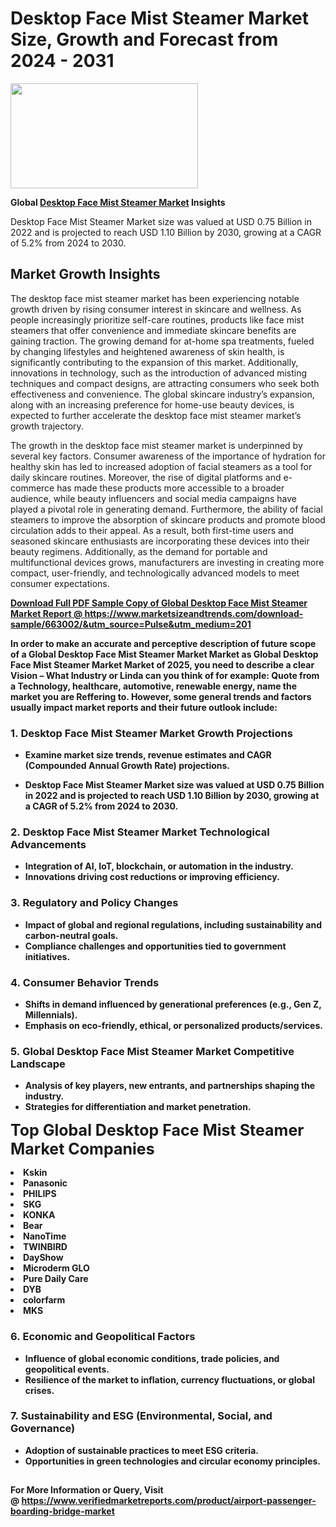 <H1>Desktop Face Mist Steamer Market Size, Growth and Forecast from 2024 - 2031</H1><img class="aligncenter size-medium wp-image-584254" src="https://thirdeyenews.in/wp-content/uploads/2024/09/Global-Market-Research-300x168.jpeg" alt="" width="300" height="168" /><p><strong>Global&nbsp;<a href="https://www.marketsizeandtrends.com/download-sample/663002/&amp;utm_source=Pulse&amp;utm_medium=201">Desktop Face Mist Steamer Market</a> Insights</strong></p><p>Desktop Face Mist Steamer Market size was valued at USD 0.75 Billion in 2022 and is projected to reach USD 1.10 Billion by 2030, growing at a CAGR of 5.2% from 2024 to 2030.</p><p><h2>Market Growth Insights</h2> <p>The desktop face mist steamer market has been experiencing notable growth driven by rising consumer interest in skincare and wellness. As people increasingly prioritize self-care routines, products like face mist steamers that offer convenience and immediate skincare benefits are gaining traction. The growing demand for at-home spa treatments, fueled by changing lifestyles and heightened awareness of skin health, is significantly contributing to the expansion of this market. Additionally, innovations in technology, such as the introduction of advanced misting techniques and compact designs, are attracting consumers who seek both effectiveness and convenience. The global skincare industry’s expansion, along with an increasing preference for home-use beauty devices, is expected to further accelerate the desktop face mist steamer market’s growth trajectory.</p> <p><strong><a href="#"></a></strong></p> <p>The growth in the desktop face mist steamer market is underpinned by several key factors. Consumer awareness of the importance of hydration for healthy skin has led to increased adoption of facial steamers as a tool for daily skincare routines. Moreover, the rise of digital platforms and e-commerce has made these products more accessible to a broader audience, while beauty influencers and social media campaigns have played a pivotal role in generating demand. Furthermore, the ability of facial steamers to improve the absorption of skincare products and promote blood circulation adds to their appeal. As a result, both first-time users and seasoned skincare enthusiasts are incorporating these devices into their beauty regimens. Additionally, as the demand for portable and multifunctional devices grows, manufacturers are investing in creating more compact, user-friendly, and technologically advanced models to meet consumer expectations.</p> <p><strong><a href="#"></p><p><span class=""><strong>Download Full PDF Sample Copy of Global Desktop Face Mist Steamer Market Report</strong> @ <a href="https://www.marketsizeandtrends.com/download-sample/663002/&amp;utm_source=Pulse&amp;utm_medium=201" target="_blank">https://www.marketsizeandtrends.com/download-sample/663002/&amp;utm_source=Pulse&amp;utm_medium=201</a></span></p><p>In order to make an accurate and perceptive description of future scope of a Global&nbsp;Desktop Face Mist Steamer Market Market as Global&nbsp;Desktop Face Mist Steamer Market Market of 2025, you need to describe a clear Vision &ndash; What Industry or Linda can you think of for example: Quote from a Technology, healthcare, automotive, renewable energy, name the market you are Reffering to. However, some general trends and factors usually impact market reports and their future outlook include:</p><h3>1.&nbsp;<strong>Desktop Face Mist Steamer Market Growth Projections</strong></h3><ul><li>Examine market size trends, revenue estimates and CAGR (Compounded Annual Growth Rate) projections.</li><li><p>Desktop Face Mist Steamer Market size was valued at USD 0.75 Billion in 2022 and is projected to reach USD 1.10 Billion by 2030, growing at a CAGR of 5.2% from 2024 to 2030.</p></li></ul><h3>2.&nbsp;<strong>Desktop Face Mist Steamer Market Technological Advancements</strong></h3><ul><li>Integration of AI, IoT, blockchain, or automation in the industry.</li><li>Innovations driving cost reductions or improving efficiency.</li></ul><h3>3.&nbsp;<strong>Regulatory and Policy Changes</strong></h3><ul><li>Impact of global and regional regulations, including sustainability and carbon-neutral goals.</li><li>Compliance challenges and opportunities tied to government initiatives.</li></ul><h3>4.&nbsp;<strong>Consumer Behavior Trends</strong></h3><ul><li>Shifts in demand influenced by generational preferences (e.g., Gen Z, Millennials).</li><li>Emphasis on eco-friendly, ethical, or personalized products/services.</li></ul><h3>5.&nbsp;<strong>Global Desktop Face Mist Steamer Market Competitive Landscape</strong></h3><ul><li>Analysis of key players, new entrants, and partnerships shaping the industry.</li><li>Strategies for differentiation and market penetration.</li></ul><p data-pm-slice="1 1 []"><span style="color: inherit; font-family: inherit; font-size: 25px;">Top Global Desktop Face Mist Steamer Market Companies</span></p><div class="" data-test-id=""><p><li>Kskin</li><li> Panasonic</li><li> PHILIPS</li><li> SKG</li><li> KONKA</li><li> Bear</li><li> NanoTime</li><li> TWINBIRD</li><li> DayShow</li><li> Microderm GLO</li><li> Pure Daily Care</li><li> DYB</li><li> colorfarm</li><li> MKS</li></p></div><h3>6.&nbsp;<strong>Economic and Geopolitical Factors</strong></h3><ul><li>Influence of global economic conditions, trade policies, and geopolitical events.</li><li>Resilience of the market to inflation, currency fluctuations, or global crises.</li></ul><h3>7.&nbsp;<strong>Sustainability and ESG (Environmental, Social, and Governance)</strong></h3><ul><li>Adoption of sustainable practices to meet ESG criteria.</li><li>Opportunities in green technologies and circular economy principles.</li></ul><h2><strong style="font-size: 14px;">For More Information or Query, Visit @&nbsp;</strong><a style="background-color: #ffffff; font-size: 14px;" href="https://www.marketsizeandtrends.com/report/desktop-face-mist-steamer-market/" target="_blank">https://www.verifiedmarketreports.com/product/airport-passenger-boarding-bridge-market</a></h2>